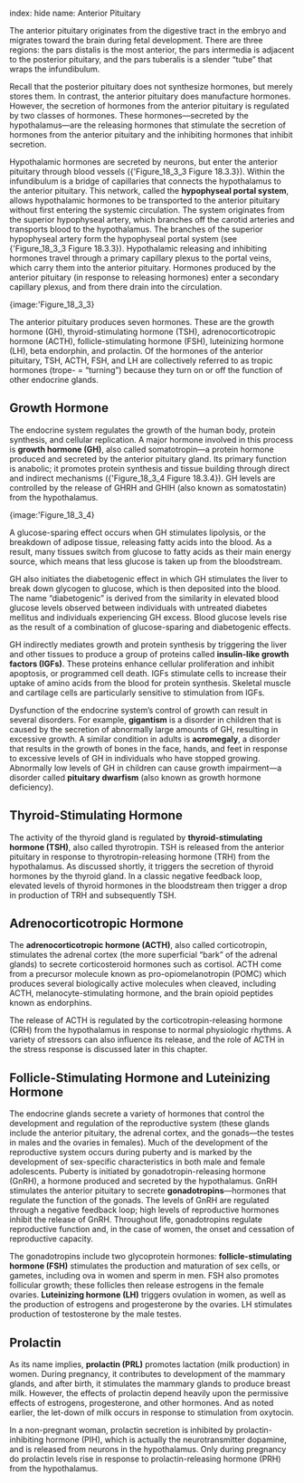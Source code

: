index: hide
name: Anterior Pituitary

The anterior pituitary originates from the digestive tract in the embryo and migrates toward the brain during fetal development. There are three regions: the pars distalis is the most anterior, the pars intermedia is adjacent to the posterior pituitary, and the pars tuberalis is a slender “tube” that wraps the infundibulum.

Recall that the posterior pituitary does not synthesize hormones, but merely stores them. In contrast, the anterior pituitary does manufacture hormones. However, the secretion of hormones from the anterior pituitary is regulated by two classes of hormones. These hormones—secreted by the hypothalamus—are the releasing hormones that stimulate the secretion of hormones from the anterior pituitary and the inhibiting hormones that inhibit secretion.

Hypothalamic hormones are secreted by neurons, but enter the anterior pituitary through blood vessels ({'Figure_18_3_3 Figure 18.3.3}). Within the infundibulum is a bridge of capillaries that connects the hypothalamus to the anterior pituitary. This network, called the  **hypophyseal portal system**, allows hypothalamic hormones to be transported to the anterior pituitary without first entering the systemic circulation. The system originates from the superior hypophyseal artery, which branches off the carotid arteries and transports blood to the hypothalamus. The branches of the superior hypophyseal artery form the hypophyseal portal system (see {'Figure_18_3_3 Figure 18.3.3}). Hypothalamic releasing and inhibiting hormones travel through a primary capillary plexus to the portal veins, which carry them into the anterior pituitary. Hormones produced by the anterior pituitary (in response to releasing hormones) enter a secondary capillary plexus, and from there drain into the circulation.


{image:'Figure_18_3_3}
        

The anterior pituitary produces seven hormones. These are the growth hormone (GH), thyroid-stimulating hormone (TSH), adrenocorticotropic hormone (ACTH), follicle-stimulating hormone (FSH), luteinizing hormone (LH), beta endorphin, and prolactin. Of the hormones of the anterior pituitary, TSH, ACTH, FSH, and LH are collectively referred to as tropic hormones (trope- = “turning”) because they turn on or off the function of other endocrine glands.

## Growth Hormone

The endocrine system regulates the growth of the human body, protein synthesis, and cellular replication. A major hormone involved in this process is  **growth hormone (GH)**, also called somatotropin—a protein hormone produced and secreted by the anterior pituitary gland. Its primary function is anabolic; it promotes protein synthesis and tissue building through direct and indirect mechanisms ({'Figure_18_3_4 Figure 18.3.4}). GH levels are controlled by the release of GHRH and GHIH (also known as somatostatin) from the hypothalamus.


{image:'Figure_18_3_4}
        

A glucose-sparing effect occurs when GH stimulates lipolysis, or the breakdown of adipose tissue, releasing fatty acids into the blood. As a result, many tissues switch from glucose to fatty acids as their main energy source, which means that less glucose is taken up from the bloodstream.

GH also initiates the diabetogenic effect in which GH stimulates the liver to break down glycogen to glucose, which is then deposited into the blood. The name “diabetogenic” is derived from the similarity in elevated blood glucose levels observed between individuals with untreated diabetes mellitus and individuals experiencing GH excess. Blood glucose levels rise as the result of a combination of glucose-sparing and diabetogenic effects.

GH indirectly mediates growth and protein synthesis by triggering the liver and other tissues to produce a group of proteins called  **insulin-like growth factors (IGFs)**. These proteins enhance cellular proliferation and inhibit apoptosis, or programmed cell death. IGFs stimulate cells to increase their uptake of amino acids from the blood for protein synthesis. Skeletal muscle and cartilage cells are particularly sensitive to stimulation from IGFs.

Dysfunction of the endocrine system’s control of growth can result in several disorders. For example,  **gigantism** is a disorder in children that is caused by the secretion of abnormally large amounts of GH, resulting in excessive growth. A similar condition in adults is  **acromegaly**, a disorder that results in the growth of bones in the face, hands, and feet in response to excessive levels of GH in individuals who have stopped growing. Abnormally low levels of GH in children can cause growth impairment—a disorder called  **pituitary dwarfism** (also known as growth hormone deficiency).

## Thyroid-Stimulating Hormone

The activity of the thyroid gland is regulated by  **thyroid-stimulating hormone (TSH)**, also called thyrotropin. TSH is released from the anterior pituitary in response to thyrotropin-releasing hormone (TRH) from the hypothalamus. As discussed shortly, it triggers the secretion of thyroid hormones by the thyroid gland. In a classic negative feedback loop, elevated levels of thyroid hormones in the bloodstream then trigger a drop in production of TRH and subsequently TSH.

## Adrenocorticotropic Hormone

The  **adrenocorticotropic hormone (ACTH)**, also called corticotropin, stimulates the adrenal cortex (the more superficial “bark” of the adrenal glands) to secrete corticosteroid hormones such as cortisol. ACTH come from a precursor molecule known as pro-opiomelanotropin (POMC) which produces several biologically active molecules when cleaved, including ACTH, melanocyte-stimulating hormone, and the brain opioid peptides known as endorphins.

The release of ACTH is regulated by the corticotropin-releasing hormone (CRH) from the hypothalamus in response to normal physiologic rhythms. A variety of stressors can also influence its release, and the role of ACTH in the stress response is discussed later in this chapter.

## Follicle-Stimulating Hormone and Luteinizing Hormone

The endocrine glands secrete a variety of hormones that control the development and regulation of the reproductive system (these glands include the anterior pituitary, the adrenal cortex, and the gonads—the testes in males and the ovaries in females). Much of the development of the reproductive system occurs during puberty and is marked by the development of sex-specific characteristics in both male and female adolescents. Puberty is initiated by gonadotropin-releasing hormone (GnRH), a hormone produced and secreted by the hypothalamus. GnRH stimulates the anterior pituitary to secrete  **gonadotropins**—hormones that regulate the function of the gonads. The levels of GnRH are regulated through a negative feedback loop; high levels of reproductive hormones inhibit the release of GnRH. Throughout life, gonadotropins regulate reproductive function and, in the case of women, the onset and cessation of reproductive capacity.

The gonadotropins include two glycoprotein hormones:  **follicle-stimulating hormone (FSH)** stimulates the production and maturation of sex cells, or gametes, including ova in women and sperm in men. FSH also promotes follicular growth; these follicles then release estrogens in the female ovaries.  **Luteinizing hormone (LH)** triggers ovulation in women, as well as the production of estrogens and progesterone by the ovaries. LH stimulates production of testosterone by the male testes.

## Prolactin

As its name implies,  **prolactin (PRL)** promotes lactation (milk production) in women. During pregnancy, it contributes to development of the mammary glands, and after birth, it stimulates the mammary glands to produce breast milk. However, the effects of prolactin depend heavily upon the permissive effects of estrogens, progesterone, and other hormones. And as noted earlier, the let-down of milk occurs in response to stimulation from oxytocin.

In a non-pregnant woman, prolactin secretion is inhibited by prolactin-inhibiting hormone (PIH), which is actually the neurotransmitter dopamine, and is released from neurons in the hypothalamus. Only during pregnancy do prolactin levels rise in response to prolactin-releasing hormone (PRH) from the hypothalamus.
